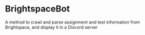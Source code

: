 # BrightspaceBot
A method to crawl and parse assignment and test information from Brightspace, and display it in a Discord server
